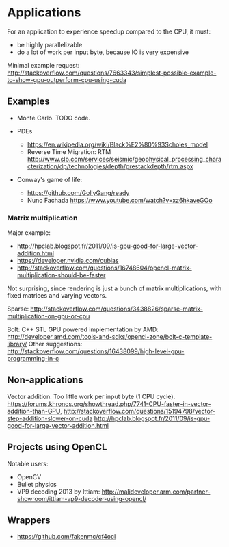 # Applications

For an application to experience speedup compared to the CPU, it must:

- be highly parallelizable
- do a lot of work per input byte, because IO is very expensive

Minimal example request: <http://stackoverflow.com/questions/7663343/simplest-possible-example-to-show-gpu-outperform-cpu-using-cuda>

## Examples

-   Monte Carlo. TODO code.

-   PDEs

    - <https://en.wikipedia.org/wiki/Black%E2%80%93Scholes_model>
    - Reverse Time Migration: RTM <http://www.slb.com/services/seismic/geophysical_processing_characterization/dp/technologies/depth/prestackdepth/rtm.aspx>

-   Conway's game of life:
    -   <https://github.com/GollyGang/ready>
    -   Nuno Fachada <https://www.youtube.com/watch?v=xz6hkaveGOo>

### Matrix multiplication

Major example:

- <http://hpclab.blogspot.fr/2011/09/is-gpu-good-for-large-vector-addition.html>
- <https://developer.nvidia.com/cublas>
- <http://stackoverflow.com/questions/16748604/opencl-matrix-multiplication-should-be-faster>

Not surprising, since rendering is just a bunch of matrix multiplications, with fixed matrices and varying vectors.

Sparse: <http://stackoverflow.com/questions/3438826/sparse-matrix-multiplication-on-gpu-or-cpu>

Bolt: C++ STL GPU powered implementation by AMD: <http://developer.amd.com/tools-and-sdks/opencl-zone/bolt-c-template-library/> Other suggestions: <http://stackoverflow.com/questions/16438099/high-level-gpu-programming-in-c>

## Non-applications

Vector addition. Too little work per input byte (1 CPU cycle). <https://forums.khronos.org/showthread.php/7741-CPU-faster-in-vector-addition-than-GPU>, <http://stackoverflow.com/questions/15194798/vector-step-addition-slower-on-cuda> <http://hpclab.blogspot.fr/2011/09/is-gpu-good-for-large-vector-addition.html>

## Projects using OpenCL

Notable users:

- OpenCV
- Bullet physics
- VP9 decoding 2013 by Ittiam: <http://malideveloper.arm.com/partner-showroom/ittiam-vp9-decoder-using-opencl/>

## Wrappers

- <https://github.com/fakenmc/cf4ocl>
